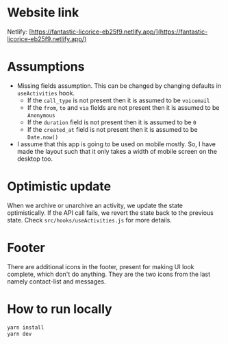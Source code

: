 # Website link

Netlify: [https://fantastic-licorice-eb25f9.netlify.app/](https://fantastic-licorice-eb25f9.netlify.app/)

# Assumptions

- Missing fields assumption. This can be changed by changing defaults in `useActivities` hook.
  - If the `call_type` is not present then it is assumed to be `voicemail`
  - If the `from`, `to` and `via` fields are not present then it is assumed to be `Anonymous`
  - If the `duration` field is not present then it is assumed to be `0`
  - If the `created_at` field is not present then it is assumed to be `Date.now()`
- I assume that this app is going to be used on mobile mostly. So, I have made the layout such that it only takes a width of mobile screen on the desktop too.

# Optimistic update

When we archive or unarchive an activity, we update the state optimistically. If the API call fails, we revert the state back to the previous state. Check `src/hooks/useActivities.js` for more details.

# Footer

There are additional icons in the footer, present for making UI look complete, which don't do anything. They are the two icons from the last namely contact-list and messages.

# How to run locally

```sh
yarn install
yarn dev
```
